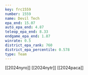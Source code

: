 ```yaml
---
key: frc1559
number: 1559
name: Devil Tech
epa_end: 15.07
auto_epa_end: 4.87
teleop_epa_end: 8.33
endgame_epa_end: 1.87
winrate: 0.5
district_epa_rank: 760
district_epa_percentile: 0.578
type: Team
---
```

[[2024nyro]]
[[2024nytr]]
[[2024paca]]

